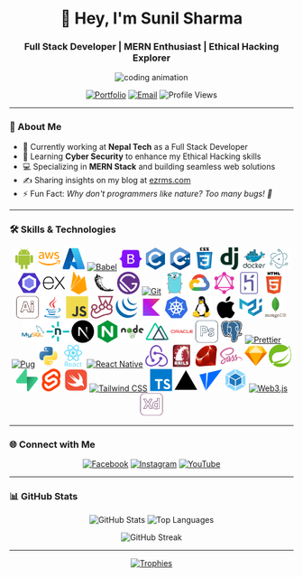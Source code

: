 <h1 align="center">👋 Hey, I'm Sunil Sharma</h1>
<h3 align="center">Full Stack Developer | MERN Enthusiast | Ethical Hacking Explorer</h3>

<p align="center">
  <img src="[https://gifdb.com/images/high/coding-girl-animation-fe7t4gejurmtof8v.webp](https://media0.giphy.com/media/v1.Y2lkPTc5MGI3NjExdnZyaGJ1aHZlNndyZmFiNnhseDJnOXd6ZG5haDJmZmx4ZzAwbHphNCZlcD12MV9pbnRlcm5hbF9naWZfYnlfaWQmY3Q9Zw/JTTAjM197sku8MgrRa/giphy.gif)" alt="coding animation" width="500"/>
</p>

<p align="center">
  <a href="https://www.anilthakurbarahi.com.np/"><img src="https://img.shields.io/badge/Portfolio-%23000000.svg?style=for-the-badge&logo=firefox&logoColor=#FF7139" alt="Portfolio"/></a>
  <a href="mailto:sunielsharma1921@gmail.com"><img src="https://img.shields.io/badge/Email-%23D14836.svg?style=for-the-badge&logo=gmail&logoColor=white" alt="Email"/></a>
  <img src="https://komarev.com/ghpvc/?username=suniel1921&label=Profile%20Views&color=0e75b6&style=flat" alt="Profile Views"/>
</p>

---

### 🚀 About Me
- 🏢 Currently working at **Nepal Tech** as a Full Stack Developer
- 🌱 Learning **Cyber Security** to enhance my Ethical Hacking skills
- 💻 Specializing in **MERN Stack** and building seamless web solutions
- ✍️ Sharing insights on my blog at [ezrms.com](https://ezrms.org)
- ⚡ Fun Fact: *Why don't programmers like nature? Too many bugs! 🐛*

---

### 🛠️ Skills & Technologies
<p align="center">
  <a href="https://developer.android.com"><img src="https://raw.githubusercontent.com/devicons/devicon/master/icons/android/android-original.svg" alt="Android" width="40" height="40"/></a>
  <a href="https://aws.amazon.com"><img src="https://raw.githubusercontent.com/devicons/devicon/master/icons/amazonwebservices/amazonwebservices-plain-wordmark.svg" alt="AWS" width="40" height="40"/></a>
  <a href="https://azure.microsoft.com"><img src="https://raw.githubusercontent.com/devicons/devicon/master/icons/azure/azure-original.svg" alt="Azure" width="40" height="40"/></a>
  <a href="https://babeljs.io/"><img src="https://www.vectorlogo.zone/logos/babeljs/babeljs-icon.svg" alt="Babel" width="40" height="40"/></a>
  <a href="https://getbootstrap.com/"><img src="https://raw.githubusercontent.com/devicons/devicon/master/icons/bootstrap/bootstrap-original.svg" alt="Bootstrap" width="40" height="40"/></a>
  <a href="https://www.cprogramming.com/"><img src="https://raw.githubusercontent.com/devicons/devicon/master/icons/c/c-original.svg" alt="C" width="40" height="40"/></a>
  <a href="https://www.w3schools.com/cpp/"><img src="https://raw.githubusercontent.com/devicons/devicon/master/icons/cplusplus/cplusplus-original.svg" alt="C++" width="40" height="40"/></a>
  <a href="https://www.w3schools.com/css/"><img src="https://raw.githubusercontent.com/devicons/devicon/master/icons/css3/css3-original-wordmark.svg" alt="CSS3" width="40" height="40"/></a>
  <a href="https://www.djangoproject.com/"><img src="https://raw.githubusercontent.com/devicons/devicon/master/icons/django/django-plain.svg" alt="Django" width="40" height="40"/></a>
  <a href="https://www.docker.com/"><img src="https://raw.githubusercontent.com/devicons/devicon/master/icons/docker/docker-original-wordmark.svg" alt="Docker" width="40" height="40"/></a>
  <a href="https://www.electronjs.org/"><img src="https://raw.githubusercontent.com/devicons/devicon/master/icons/electron/electron-original.svg" alt="Electron" width="40" height="40"/></a>
  <a href="https://eslint.org/"><img src="https://raw.githubusercontent.com/devicons/devicon/master/icons/eslint/eslint-original.svg" alt="ESLint" width="40" height="40"/></a>
  <a href="https://expressjs.com/"><img src="https://raw.githubusercontent.com/devicons/devicon/master/icons/express/express-original.svg" alt="Express" width="40" height="40"/></a>
  <a href="https://firebase.google.com/"><img src="https://raw.githubusercontent.com/devicons/devicon/master/icons/firebase/firebase-plain.svg" alt="Firebase" width="40" height="40"/></a>
  <a href="https://flask.palletsprojects.com/"><img src="https://raw.githubusercontent.com/devicons/devicon/master/icons/flask/flask-original.svg" alt="Flask" width="40" height="40"/></a>
  <a href="https://www.gatsbyjs.com/"><img src="https://raw.githubusercontent.com/devicons/devicon/master/icons/gatsby/gatsby-original.svg" alt="Gatsby" width="40" height="40"/></a>
  <a href="https://git-scm.com/"><img src="https://www.vectorlogo.zone/logos/git-scm/git-scm-icon.svg" alt="Git" width="40" height="40"/></a>
  <a href="https://golang.org/"><img src="https://raw.githubusercontent.com/devicons/devicon/master/icons/go/go-original.svg" alt="Go" width="40" height="40"/></a>
  <a href="https://cloud.google.com/"><img src="https://raw.githubusercontent.com/devicons/devicon/master/icons/googlecloud/googlecloud-original.svg" alt="Google Cloud" width="40" height="40"/></a>
  <a href="https://graphql.org/"><img src="https://raw.githubusercontent.com/devicons/devicon/master/icons/graphql/graphql-plain.svg" alt="GraphQL" width="40" height="40"/></a>
  <a href="https://heroku.com/"><img src="https://raw.githubusercontent.com/devicons/devicon/master/icons/heroku/heroku-original.svg" alt="Heroku" width="40" height="40"/></a>
  <a href="https://www.w3.org/html/"><img src="https://raw.githubusercontent.com/devicons/devicon/master/icons/html5/html5-original-wordmark.svg" alt="HTML5" width="40" height="40"/></a>
  <a href="https://www.adobe.com/products/illustrator.html"><img src="https://raw.githubusercontent.com/devicons/devicon/master/icons/illustrator/illustrator-line.svg" alt="Illustrator" width="40" height="40"/></a>
  <a href="https://www.java.com"><img src="https://raw.githubusercontent.com/devicons/devicon/master/icons/java/java-original.svg" alt="Java" width="40" height="40"/></a>
  <a href="https://developer.mozilla.org/en-US/docs/Web/JavaScript"><img src="https://raw.githubusercontent.com/devicons/devicon/master/icons/javascript/javascript-original.svg" alt="JavaScript" width="40" height="40"/></a>
  <a href="https://jestjs.io/"><img src="https://raw.githubusercontent.com/devicons/devicon/master/icons/jest/jest-plain.svg" alt="Jest" width="40" height="40"/></a>
  <a href="https://jquery.com/"><img src="https://raw.githubusercontent.com/devicons/devicon/master/icons/jquery/jquery-original.svg" alt="jQuery" width="40" height="40"/></a>
  <a href="https://kotlinlang.org/"><img src="https://raw.githubusercontent.com/devicons/devicon/master/icons/kotlin/kotlin-original.svg" alt="Kotlin" width="40" height="40"/></a>
  <a href="https://kubernetes.io/"><img src="https://raw.githubusercontent.com/devicons/devicon/master/icons/kubernetes/kubernetes-plain.svg" alt="Kubernetes" width="40" height="40"/></a>
  <a href="https://www.linux.org/"><img src="https://raw.githubusercontent.com/devicons/devicon/master/icons/linux/linux-original.svg" alt="Linux" width="40" height="40"/></a>
  <a href="https://www.apple.com/macos/"><img src="https://raw.githubusercontent.com/devicons/devicon/master/icons/apple/apple-original.svg" alt="macOS" width="40" height="40"/></a>
  <a href="https://material-ui.com/"><img src="https://raw.githubusercontent.com/devicons/devicon/master/icons/materialui/materialui-original.svg" alt="Material-UI" width="40" height="40"/></a>
  <a href="https://www.mongodb.com/"><img src="https://raw.githubusercontent.com/devicons/devicon/master/icons/mongodb/mongodb-original-wordmark.svg" alt="MongoDB" width="40" height="40"/></a>
  <a href="https://www.mysql.com/"><img src="https://raw.githubusercontent.com/devicons/devicon/master/icons/mysql/mysql-original-wordmark.svg" alt="MySQL" width="40" height="40"/></a>
  <a href="https://netlify.com/"><img src="https://raw.githubusercontent.com/devicons/devicon/master/icons/netlify/netlify-original.svg" alt="Netlify" width="40" height="40"/></a>
  <a href="https://nextjs.org/"><img src="https://raw.githubusercontent.com/devicons/devicon/master/icons/nextjs/nextjs-original.svg" alt="Next.js" width="40" height="40"/></a>
  <a href="https://www.nginx.com"><img src="https://raw.githubusercontent.com/devicons/devicon/master/icons/nginx/nginx-original.svg" alt="NGINX" width="40" height="40"/></a>
  <a href="https://nodejs.org"><img src="https://raw.githubusercontent.com/devicons/devicon/master/icons/nodejs/nodejs-original-wordmark.svg" alt="Node.js" width="40" height="40"/></a>
  <a href="https://nuxtjs.org/"><img src="https://raw.githubusercontent.com/devicons/devicon/master/icons/nuxtjs/nuxtjs-original.svg" alt="Nuxt.js" width="40" height="40"/></a>
  <a href="https://www.oracle.com/"><img src="https://raw.githubusercontent.com/devicons/devicon/master/icons/oracle/oracle-original.svg" alt="Oracle" width="40" height="40"/></a>
  <a href="https://www.photoshop.com/en"><img src="https://raw.githubusercontent.com/devicons/devicon/master/icons/photoshop/photoshop-line.svg" alt="Photoshop" width="40" height="40"/></a>
  <a href="https://www.postgresql.org/"><img src="https://raw.githubusercontent.com/devicons/devicon/master/icons/postgresql/postgresql-original.svg" alt="PostgreSQL" width="40" height="40"/></a>
  <a href="https://prettier.io/"><img src="https://raw.githubusercontent.com/devicons/devicon/master/icons/prettier/prettier-original.svg" alt="Prettier" width="40" height="40"/></a>
  <a href="https://pugjs.org"><img src="https://cdn.worldvectorlogo.com/logos/pug.svg" alt="Pug" width="40" height="40"/></a>
  <a href="https://www.python.org/"><img src="https://raw.githubusercontent.com/devicons/devicon/master/icons/python/python-original.svg" alt="Python" width="40" height="40"/></a>
  <a href="https://reactjs.org/"><img src="https://raw.githubusercontent.com/devicons/devicon/master/icons/react/react-original-wordmark.svg" alt="React" width="40" height="40"/></a>
  <a href="https://reactnative.dev/"><img src="https://reactnative.dev/img/header_logo.svg" alt="React Native" width="40" height="40"/></a>
  <a href="https://redux.js.org"><img src="https://raw.githubusercontent.com/devicons/devicon/master/icons/redux/redux-original.svg" alt="Redux" width="40" height="40"/></a>
  <a href="https://rubyonrails.org/"><img src="https://raw.githubusercontent.com/devicons/devicon/master/icons/rails/rails-original-wordmark.svg" alt="Rails" width="40" height="40"/></a>
  <a href="https://www.ruby-lang.org/"><img src="https://raw.githubusercontent.com/devicons/devicon/master/icons/ruby/ruby-original.svg" alt="Ruby" width="40" height="40"/></a>
  <a href="https://sass-lang.com"><img src="https://raw.githubusercontent.com/devicons/devicon/master/icons/sass/sass-original.svg" alt="Sass" width="40" height="40"/></a>
  <a href="https://www.sketch.com/"><img src="https://raw.githubusercontent.com/devicons/devicon/master/icons/sketch/sketch-original.svg" alt="Sketch" width="40" height="40"/></a>
  <a href="https://spring.io/"><img src="https://raw.githubusercontent.com/devicons/devicon/master/icons/spring/spring-original.svg" alt="Spring" width="40" height="40"/></a>
  <a href="https://supabase.io/"><img src="https://raw.githubusercontent.com/devicons/devicon/master/icons/supabase/supabase-original.svg" alt="Supabase" width="40" height="40"/></a>
  <a href="https://svelte.dev/"><img src="https://raw.githubusercontent.com/devicons/devicon/master/icons/svelte/svelte-original.svg" alt="Svelte" width="40" height="40"/></a>
  <a href="https://www.swift.org/"><img src="https://raw.githubusercontent.com/devicons/devicon/master/icons/swift/swift-original.svg" alt="Swift" width="40" height="40"/></a>
  <a href="https://tailwindcss.com/"><img src="https://www.vectorlogo.zone/logos/tailwindcss/tailwindcss-icon.svg" alt="Tailwind CSS" width="40" height="40"/></a>
  <a href="https://www.typescriptlang.org/"><img src="https://raw.githubusercontent.com/devicons/devicon/master/icons/typescript/typescript-original.svg" alt="TypeScript" width="40" height="40"/></a>
  <a href="https://vercel.com/"><img src="https://raw.githubusercontent.com/devicons/devicon/master/icons/vercel/vercel-original.svg" alt="Vercel" width="40" height="40"/></a>
  <a href="https://vitejs.dev/"><img src="https://raw.githubusercontent.com/devicons/devicon/master/icons/vite/vite-original.svg" alt="Vite" width="40" height="40"/></a>
  <a href="https://webpack.js.org/"><img src="https://raw.githubusercontent.com/devicons/devicon/master/icons/webpack/webpack-original.svg" alt="Webpack" width="40" height="40"/></a>
  <a href="https://web3js.readthedocs.io/"><img src="https://www.vectorlogo.zone/logos/ethereum/ethereum-icon.svg" alt="Web3.js" width="40" height="40"/></a>
  <a href="https://www.adobe.com/products/xd.html"><img src="https://raw.githubusercontent.com/devicons/devicon/master/icons/xd/xd-line.svg" alt="Adobe XD" width="40" height="40"/></a>
</p>

---

### 🌐 Connect with Me
<p align="center">
  <a href="https://fb.com/logins"><img src="https://raw.githubusercontent.com/rahuldkjain/github-profile-readme-generator/master/src/images/icons/Social/facebook.svg" alt="Facebook" height="30" width="40"/></a>
  <a href="https://instagram.com/logins"><img src="https://raw.githubusercontent.com/rahuldkjain/github-profile-readme-generator/master/src/images/icons/Social/instagram.svg" alt="Instagram" height="30" width="40"/></a>
  <a href="https://www.youtube.com/c/ins techno"><img src="https://raw.githubusercontent.com/rahuldkjain/github-profile-readme-generator/master/src/images/icons/Social/youtube.svg" alt="YouTube" height="30" width="40"/></a>
</p>

---

### 📊 GitHub Stats
<p align="center">
  <img src="https://github-readme-stats.vercel.app/api?username=suniel1921&show_icons=true&theme=radical&hide_border=true" alt="GitHub Stats" width="400"/>
  <img src="https://github-readme-stats.vercel.app/api/top-langs?username=suniel1921&show_icons=true&theme=radical&hide_border=true&layout=compact" alt="Top Languages" width="300"/>
</p>
<p align="center">
  <img src="https://github-readme-streak-stats.herokuapp.com/?user=suniel1921&theme=radical&hide_border=true" alt="GitHub Streak" width="400"/>
</p>

---

<p align="center">
  <a href="https://github.com/ryo-ma/github-profile-trophy"><img src="https://github-profile-trophy.vercel.app/?username=suniel1921&theme=radical&no-frame=true&margin-w=15" alt="Trophies"/></a>
</p>
